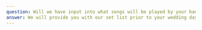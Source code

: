 ```yaml
---
question: Will we have input into what songs will be played by your band?
answer: We will provide you with our set list prior to your wedding day. We ask that you mark the songs you would like played as well as the songs you do not want played.  We will also take requests to develop a playlist for the “DJ” portion of the evening.  On the day of your wedding we are very intune to what your guests are enjoying and we will play requests as long as it is something that will keep people on the dance floor.
---
```

